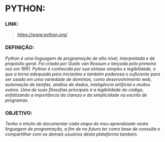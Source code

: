 # PYTHON:

### LINK: 
> https://www.python.org/

### DEFINIÇÃO:
_Python é uma linguagem de programação de alto nível, interpretada e de propósito geral. Foi criada por Guido van Rossum e lançada pela primeira vez em 1991. Python é conhecida por sua sintaxe simples e legibilidade, o que a torna adequada para iniciantes e também poderosa o suficiente para ser usada em uma variedade de domínios, como desenvolvimento web, automação de tarefas, análise de dados, inteligência artificial e muitos outros. Uma de suas filosofias principais é a legibilidade do código, enfatizando a importância da clareza e da simplicidade na escrita de programas._

### OBJETIVO:
_Tenho o intuito de documentar cada etapa do meu aprendizado nesta linguagem de programação, a fim de no futuro ter como base de consulta e compartilhar com os demais usuários desta plataforma também._


